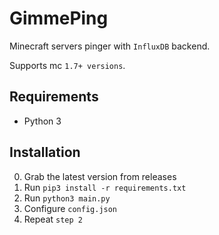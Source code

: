 # GimmePing

Minecraft servers pinger with `InfluxDB` backend.

Supports mc `1.7+ versions`.

## Requirements

- Python 3

## Installation

0. Grab the latest version from releases
1. Run `pip3 install -r requirements.txt`
2. Run `python3 main.py`
3. Configure `config.json`
4. Repeat `step 2`